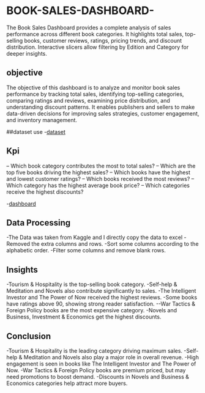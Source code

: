 # BOOK-SALES-DASHBOARD-
The Book Sales Dashboard provides a complete analysis of sales performance across different book categories. It highlights total sales, top-selling books, customer reviews, ratings, pricing trends, and discount distribution. Interactive slicers allow filtering by Edition and Category for deeper insights.

## objective
The objective of this dashboard is to analyze and monitor book sales performance by tracking total sales, identifying top-selling categories, comparing ratings and reviews, examining price distribution, and understanding discount patterns. It enables publishers and sellers to make data-driven decisions for improving sales strategies, customer engagement, and inventory management.

##dataset use
-<a href='https://github.com/Devikapm4567/BOOK-SALES-DASHBOARD-/blob/main/book%20excel%20dataset.csv'>dataset</a>

## Kpi
– Which book category contributes the most to total sales?
– Which are the top five books driving the highest sales?
– Which books have the highest and lowest customer ratings?
– Which books received the most reviews?
– Which category has the highest average book price?
– Which categories receive the highest discounts?

-<a href='https://github.com/Devikapm4567/BOOK-SALES-DASHBOARD-/blob/main/Screenshot%202025-09-26%20161623.png'>dashboard</a>

## Data Processing
-The Data was taken from Kaggle and I directly copy the data to excel 
-Removed the extra columns and rows.
-Sort some columns according to the alphabetic order.
-Filter some columns and remove blank rows.

## Insights
-Tourism & Hospitality is the top-selling book category.
-Self-help & Meditation and Novels also contribute significantly to sales.
-The Intelligent Investor and The Power of Now received the highest reviews.
-Some books have ratings above 90, showing strong reader satisfaction.
--War Tactics & Foreign Policy books are the most expensive category.
-Novels and Business, Investment & Economics get the highest discounts.


## Conclusion
-Tourism & Hospitality is the leading category driving maximum sales.
-Self-help & Meditation and Novels also play a major role in overall revenue.
-High engagement is seen in books like The Intelligent Investor and The Power of Now.
-War Tactics & Foreign Policy books are premium priced, but may need promotions to boost demand.
-Discounts in Novels and Business & Economics categories help attract more buyers.






